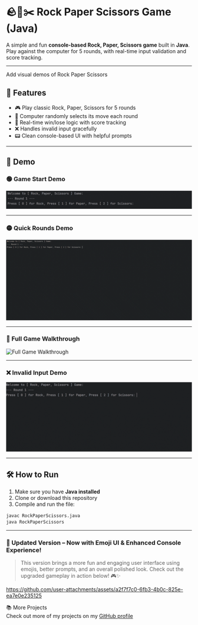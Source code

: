 # 🪨📄✂️ Rock Paper Scissors Game (Java)
A simple and fun **console-based Rock, Paper, Scissors game** built in **Java**. Play against the computer for 5 rounds, with real-time input validation and score tracking.

---
Add visual demos of Rock Paper Scissors
## 🧩 Features

- 🎮 Play classic Rock, Paper, Scissors for 5 rounds
- 🤖 Computer randomly selects its move each round
- 🧠 Real-time win/lose logic with score tracking
- ❌ Handles invalid input gracefully
- 📟 Clean console-based UI with helpful prompts

---

## 🎥 Demo

### 🟢 Game Start Demo
![Game Start Demo](assets/1-rps-welcome.gif)

---

### 🟡 Quick Rounds Demo  
![Quick Rounds Demo](assets/2-quick-round.gif)

---

### 🔵 Full Game Walkthrough  
![Full Game Walkthrough](assets/3-walkthrough.gif)

---

### ❌ Invalid Input Demo  

![Invalid Input Demo](assets/4-invalid-input.gif)

---

## 🛠️ How to Run

1. Make sure you have **Java installed**  
2. Clone or download this repository  
3. Compile and run the file:

```bash
javac RockPaperScissors.java
java RockPaperScissors
```

---

### 🎨 Updated Version – Now with Emoji UI & Enhanced Console Experience!

> This version brings a more fun and engaging user interface using emojis, better prompts, and an overall polished look. Check out the upgraded gameplay in action below! 🎮✨

https://github.com/user-attachments/assets/a2f7f7c0-6fb3-4b0c-825e-ea7e0e235125







📚 More Projects <br>
Check out more of my projects on my [GitHub profile](https://github.com/Saswat-King)

